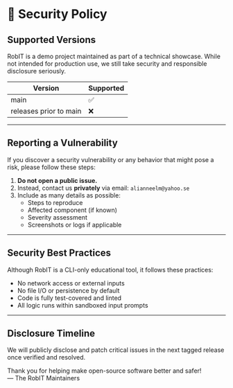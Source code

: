 # 🔐 Security Policy

## Supported Versions

RobIT is a demo project maintained as part of a technical showcase. While not intended for production use, we still take security and responsible disclosure seriously.

| Version | Supported |
|---------|-----------|
| main    | ✅        |
| releases prior to main | ❌ |

---

## Reporting a Vulnerability

If you discover a security vulnerability or any behavior that might pose a risk, please follow these steps:

1. **Do not open a public issue.**
2. Instead, contact us **privately** via email: `alianneelm@yahoo.se`
3. Include as many details as possible:
   - Steps to reproduce
   - Affected component (if known)
   - Severity assessment
   - Screenshots or logs if applicable

---

## Security Best Practices

Although RobIT is a CLI-only educational tool, it follows these practices:

- No network access or external inputs
- No file I/O or persistence by default
- Code is fully test-covered and linted
- All logic runs within sandboxed input prompts

---

## Disclosure Timeline

We will publicly disclose and patch critical issues in the next tagged release once verified and resolved.

Thank you for helping make open-source software better and safer!  
— The RobIT Maintainers

